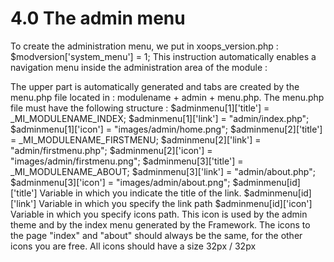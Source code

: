 # 4.0 The admin menu

To create the administration menu, we put in xoops_version.php : 
$modversion['system_menu'] = 1; 
This instruction automatically enables a navigation menu inside the administration area of the module : 
 
The upper part is automatically generated and tabs are created by the menu.php file located in : 
modulename + admin + menu.php. 
The menu.php file must have the following structure : 
$adminmenu[1]['title'] = _MI_MODULENAME_INDEX; $adminmenu[1]['link'] = "admin/index.php"; $adminmenu[1]['icon'] = "images/admin/home.png"; $adminmenu[2]['title'] = _MI_MODULENAME_FIRSTMENU; $adminmenu[2]['link'] = "admin/firstmenu.php"; $adminmenu[2]['icon'] = "images/admin/firstmenu.png"; $adminmenu[3]['title'] = _MI_MODULENAME_ABOUT; $adminmenu[3]['link'] = "admin/about.php"; $adminmenu[3]['icon'] = "images/admin/about.png"; 
$adminmenu[id]['title'] 
Variable in which you indicate the title of the link. 
$adminmenu[id]['link'] 
Variable in which you specify the link path 
$adminmenu[id]['icon'] 
Variable in which you specify icons path. This icon is used by the admin theme and by the index menu generated by the Framework. The icons to the page "index" and "about" should always be the same, for the other icons you are free. All icons should have a size 32px / 32px 
